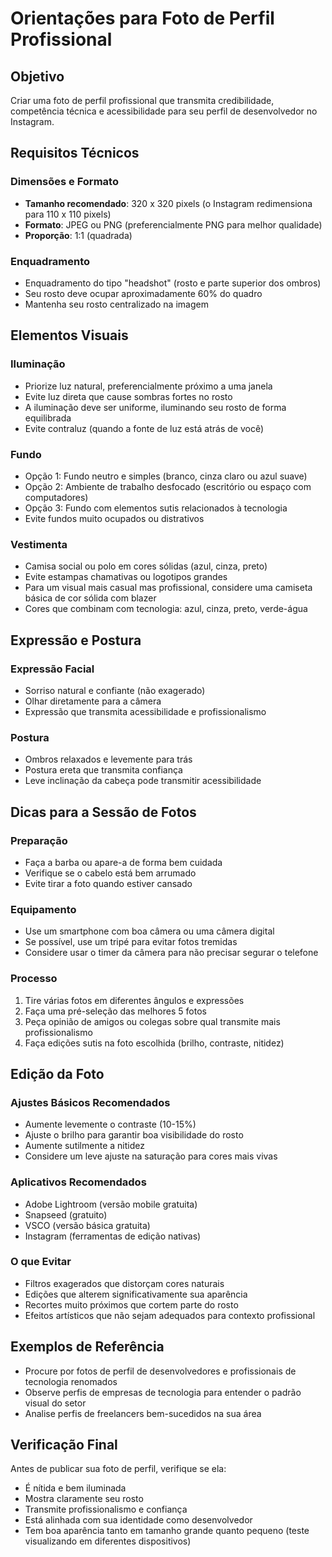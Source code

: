 # Orientações para Foto de Perfil Profissional

## Objetivo
Criar uma foto de perfil profissional que transmita credibilidade, competência técnica e acessibilidade para seu perfil de desenvolvedor no Instagram.

## Requisitos Técnicos

### Dimensões e Formato
- **Tamanho recomendado**: 320 x 320 pixels (o Instagram redimensiona para 110 x 110 pixels)
- **Formato**: JPEG ou PNG (preferencialmente PNG para melhor qualidade)
- **Proporção**: 1:1 (quadrada)

### Enquadramento
- Enquadramento do tipo "headshot" (rosto e parte superior dos ombros)
- Seu rosto deve ocupar aproximadamente 60% do quadro
- Mantenha seu rosto centralizado na imagem

## Elementos Visuais

### Iluminação
- Priorize luz natural, preferencialmente próximo a uma janela
- Evite luz direta que cause sombras fortes no rosto
- A iluminação deve ser uniforme, iluminando seu rosto de forma equilibrada
- Evite contraluz (quando a fonte de luz está atrás de você)

### Fundo
- Opção 1: Fundo neutro e simples (branco, cinza claro ou azul suave)
- Opção 2: Ambiente de trabalho desfocado (escritório ou espaço com computadores)
- Opção 3: Fundo com elementos sutis relacionados à tecnologia
- Evite fundos muito ocupados ou distrativos

### Vestimenta
- Camisa social ou polo em cores sólidas (azul, cinza, preto)
- Evite estampas chamativas ou logotipos grandes
- Para um visual mais casual mas profissional, considere uma camiseta básica de cor sólida com blazer
- Cores que combinam com tecnologia: azul, cinza, preto, verde-água

## Expressão e Postura

### Expressão Facial
- Sorriso natural e confiante (não exagerado)
- Olhar diretamente para a câmera
- Expressão que transmita acessibilidade e profissionalismo

### Postura
- Ombros relaxados e levemente para trás
- Postura ereta que transmita confiança
- Leve inclinação da cabeça pode transmitir acessibilidade

## Dicas para a Sessão de Fotos

### Preparação
- Faça a barba ou apare-a de forma bem cuidada
- Verifique se o cabelo está bem arrumado
- Evite tirar a foto quando estiver cansado

### Equipamento
- Use um smartphone com boa câmera ou uma câmera digital
- Se possível, use um tripé para evitar fotos tremidas
- Considere usar o timer da câmera para não precisar segurar o telefone

### Processo
1. Tire várias fotos em diferentes ângulos e expressões
2. Faça uma pré-seleção das melhores 5 fotos
3. Peça opinião de amigos ou colegas sobre qual transmite mais profissionalismo
4. Faça edições sutis na foto escolhida (brilho, contraste, nitidez)

## Edição da Foto

### Ajustes Básicos Recomendados
- Aumente levemente o contraste (10-15%)
- Ajuste o brilho para garantir boa visibilidade do rosto
- Aumente sutilmente a nitidez
- Considere um leve ajuste na saturação para cores mais vivas

### Aplicativos Recomendados
- Adobe Lightroom (versão mobile gratuita)
- Snapseed (gratuito)
- VSCO (versão básica gratuita)
- Instagram (ferramentas de edição nativas)

### O que Evitar
- Filtros exagerados que distorçam cores naturais
- Edições que alterem significativamente sua aparência
- Recortes muito próximos que cortem parte do rosto
- Efeitos artísticos que não sejam adequados para contexto profissional

## Exemplos de Referência
- Procure por fotos de perfil de desenvolvedores e profissionais de tecnologia renomados
- Observe perfis de empresas de tecnologia para entender o padrão visual do setor
- Analise perfis de freelancers bem-sucedidos na sua área

## Verificação Final
Antes de publicar sua foto de perfil, verifique se ela:
- É nítida e bem iluminada
- Mostra claramente seu rosto
- Transmite profissionalismo e confiança
- Está alinhada com sua identidade como desenvolvedor
- Tem boa aparência tanto em tamanho grande quanto pequeno (teste visualizando em diferentes dispositivos)
